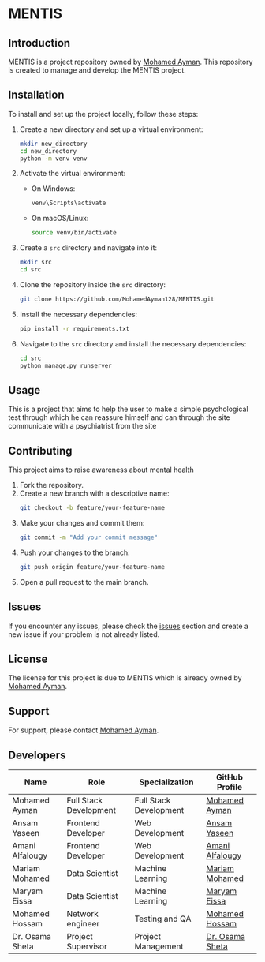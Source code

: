 # MENTIS

## Introduction
MENTIS is a project repository owned by [Mohamed Ayman](https://github.com/MohamedAyman128). This repository is created to manage and develop the MENTIS project.


## Installation
To install and set up the project locally, follow these steps:


1. Create a new directory and set up a virtual environment:
    ```bash
    mkdir new_directory
    cd new_directory
    python -m venv venv
    ```

2. Activate the virtual environment:
    - On Windows:
        ```bash
        venv\Scripts\activate
        ```
    - On macOS/Linux:
        ```bash
        source venv/bin/activate
        ```

3. Create a `src` directory and navigate into it:
    ```bash
    mkdir src
    cd src
    ```

4. Clone the repository inside the `src` directory:
    ```bash
    git clone https://github.com/MohamedAyman128/MENTIS.git
    ```
    
5. Install the necessary dependencies:
    ```bash
    pip install -r requirements.txt
    ```
    
6. Navigate to the `src` directory and install the necessary dependencies:
    ```bash
    cd src
    python manage.py runserver
    ```


## Usage
This is a project that aims to help the user to make a simple psychological test through which he can reassure himself and can through the site communicate with a psychiatrist from the site


## Contributing
This project aims to raise awareness about mental health

1. Fork the repository.
2. Create a new branch with a descriptive name:
    ```bash
    git checkout -b feature/your-feature-name
    ```
3. Make your changes and commit them:
    ```bash
    git commit -m "Add your commit message"
    ```
4. Push your changes to the branch:
    ```bash
    git push origin feature/your-feature-name
    ```
5. Open a pull request to the main branch.


## Issues
If you encounter any issues, please check the [issues](https://github.com/MohamedAyman128/MENTIS/issues) section and create a new issue if your problem is not already listed.


## License
The license for this project is due to MENTIS which is already owned by [Mohamed Ayman](https://github.com/MohamedAyman128).


## Support
For support, please contact [Mohamed Ayman](https://github.com/MohamedAyman128).


## Developers
| Name             | Role                   | Specialization         | GitHub Profile                                      |
|------------------|------------------------|------------------------|-----------------------------------------------------|
| Mohamed Ayman    | Full Stack Development | Full Stack Development | [Mohamed Ayman](https://github.com/MohamedAyman128) |
| Ansam Yaseen     | Frontend Developer     | Web Development        | [Ansam Yaseen](https://github.com/ansamyaseen)      |
| Amani Alfalougy  | Frontend Developer     | Web Development        | [Amani Alfalougy](https://github.com/developer3)    |
| Mariam Mohamed   | Data Scientist         | Machine Learning       | [Mariam Mohamed](https://github.com/mariammohamd)   |
| Maryam Eissa     | Data Scientist         | Machine Learning       | [Maryam Eissa](https://github.com/developer5)       |
| Mohamed Hossam   | Network engineer       | Testing and QA         | [Mohamed Hossam](https://github.com/MoHossam1)      |
| Dr. Osama Sheta  | Project Supervisor     | Project Management     | [Dr. Osama Sheta](https://github.com/drsupervisor)  |
